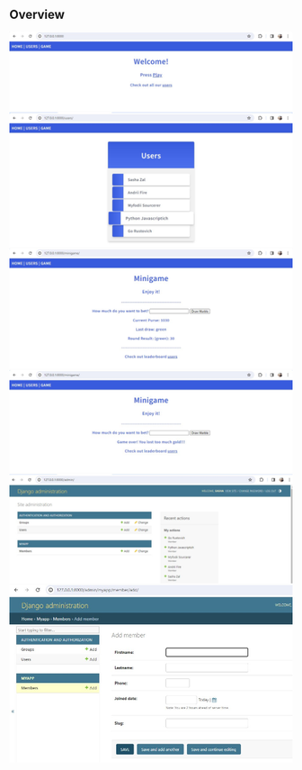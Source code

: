 ## Overview

<img src="/static/images/home.jpg" />

<img src="/static/images/users.jpg" />

<img src="/static/images/minigame_stateless1.jpg" />

<img src="/static/images/minigame_stateless2.jpg" />

<img src="/static/images/admin_django1.jpg" />

<img src="/static/images/admin_django2.jpg" />